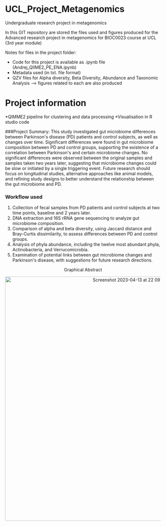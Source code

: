 # UCL_Project_Metagenomics
Undergraduate research project in metagenomics

In this GIT repository are stored the files used and figures produced for the Advanced research project in metagenomics for BIOC0023 course at UCL (3rd year module)

Notes for files in the project folder:
* Code for this project is available as .ipynb file (Andrej_QIIME2_PE_ENA.ipynb)
* Metadata used (in txt. file format)
* QZV files for Alpha diversity, Beta Diversity, Abundance and Taxonomic Analysis
--> figures related to each are also produced

# Project information #
*QIMME2 pipeline for clustering and data processing
*Visualisation in R studio code

###Project Summary:
This study investigated gut microbiome differences between Parkinson's disease (PD) patients and control subjects, as well as changes over time. Significant differences were found in gut microbiome composition between PD and control groups, supporting the existence of a correlation between Parkinson's and certain microbiome changes. No significant differences were observed between the original samples and samples taken two years later, suggesting that microbiome changes could be slow or initiated by a single triggering event. Future research should focus on longitudinal studies, alternative approaches like animal models, and refining study designs to better understand the relationship between the gut microbiome and PD.

### Workflow used ###
1. Collection of fecal samples from PD patients and control subjects at two time points, baseline and 2 years later.
2. DNA extraction and 16S rRNA gene sequencing to analyze gut microbiome composition.
3. Comparison of alpha and beta diversity, using Jaccard distance and Bray-Curtis dissimilarity, to assess differences between PD and control groups.
4. Analysis of phyla abundance, including the twelve most abundant phyla, Actinobacteria, and Verrucomicrobia.
5. Examination of potential links between gut microbiome changes and Parkinson's disease, with suggestions for future research directions.
<p align="center">
Graphical Abstract
</p>

<p align="center">
<img width="790" alt="Screenshot 2023-04-13 at 22 09 35" src="https://user-images.githubusercontent.com/128257431/231883530-128099b4-4698-4753-ada3-4afd0bb8299c.png">
</p>
